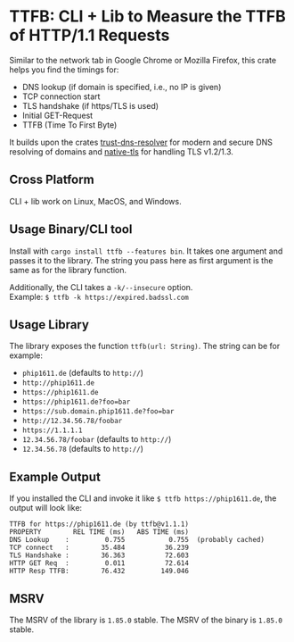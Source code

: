 # TTFB: CLI + Lib to Measure the TTFB of HTTP/1.1 Requests

Similar to the network tab in Google Chrome or Mozilla Firefox, this
crate helps you find the timings for:

- DNS lookup (if domain is specified, i.e., no IP is given)
- TCP connection start
- TLS handshake (if https/TLS is used)
- Initial GET-Request
- TTFB (Time To First Byte)

It builds upon the crates [trust-dns-resolver](crates.io/crate/trust-dns-resolver) for modern and secure
DNS resolving of domains and [native-tls](crates.io/crate/native-tls) for handling TLS v1.2/1.3.

## Cross Platform
CLI + lib work on Linux, MacOS, and Windows.

## Usage Binary/CLI tool
Install with `cargo install ttfb --features bin`. It takes one argument and passes it to the library.
The string you pass here as first argument is the same as for the library function.

Additionally, the CLI takes a `-k/--insecure` option. \
Example: `$ ttfb -k https://expired.badssl.com`

## Usage Library
The library exposes the function `ttfb(url: String)`. The string can be for example:
- `phip1611.de` (defaults to `http://`)
- `http://phip1611.de`
- `https://phip1611.de`
- `https://phip1611.de?foo=bar`
- `https://sub.domain.phip1611.de?foo=bar`
- `http://12.34.56.78/foobar`
- `https://1.1.1.1`
- `12.34.56.78/foobar` (defaults to `http://`)
- `12.34.56.78` (defaults to `http://`)

## Example Output
If you installed the CLI and invoke it like `$ ttfb https://phip1611.de`, the output will look like:
```text
TTFB for https://phip1611.de (by ttfb@v1.1.1)
PROPERTY        REL TIME (ms)   ABS TIME (ms)
DNS Lookup    :         0.755           0.755  (probably cached)
TCP connect   :        35.484          36.239
TLS Handshake :        36.363          72.603
HTTP GET Req  :         0.011          72.614
HTTP Resp TTFB:        76.432         149.046
```

## MSRV
The MSRV of the library is `1.85.0` stable.
The MSRV of the binary is `1.85.0` stable.
